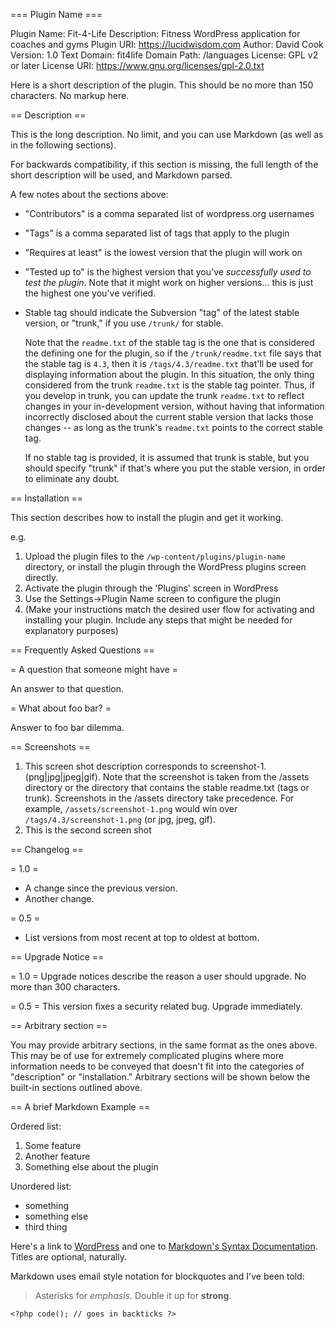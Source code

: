=== Plugin Name ===

Plugin Name:  Fit-4-Life
Description:  Fitness WordPress application for coaches and gyms
Plugin URI:   https://lucidwisdom.com
Author:       David Cook
Version:      1.0
Text Domain:  fit4life
Domain Path:  /languages
License:      GPL v2 or later
License URI:  https://www.gnu.org/licenses/gpl-2.0.txt

Here is a short description of the plugin.  This should be no more than 150 characters.  No markup here.

== Description ==

This is the long description.  No limit, and you can use Markdown (as well as in the following sections).

For backwards compatibility, if this section is missing, the full length of the short description will be used, and
Markdown parsed.

A few notes about the sections above:

*   "Contributors" is a comma separated list of wordpress.org usernames
*   "Tags" is a comma separated list of tags that apply to the plugin
*   "Requires at least" is the lowest version that the plugin will work on
*   "Tested up to" is the highest version that you've *successfully used to test the plugin*. Note that it might work on
higher versions... this is just the highest one you've verified.
*   Stable tag should indicate the Subversion "tag" of the latest stable version, or "trunk," if you use `/trunk/` for
stable.

    Note that the `readme.txt` of the stable tag is the one that is considered the defining one for the plugin, so
if the `/trunk/readme.txt` file says that the stable tag is `4.3`, then it is `/tags/4.3/readme.txt` that'll be used
for displaying information about the plugin.  In this situation, the only thing considered from the trunk `readme.txt`
is the stable tag pointer.  Thus, if you develop in trunk, you can update the trunk `readme.txt` to reflect changes in
your in-development version, without having that information incorrectly disclosed about the current stable version
that lacks those changes -- as long as the trunk's `readme.txt` points to the correct stable tag.

    If no stable tag is provided, it is assumed that trunk is stable, but you should specify "trunk" if that's where
you put the stable version, in order to eliminate any doubt.

== Installation ==

This section describes how to install the plugin and get it working.

e.g.

1. Upload the plugin files to the `/wp-content/plugins/plugin-name` directory, or install the plugin through the WordPress plugins screen directly.
1. Activate the plugin through the 'Plugins' screen in WordPress
1. Use the Settings->Plugin Name screen to configure the plugin
1. (Make your instructions match the desired user flow for activating and installing your plugin. Include any steps that might be needed for explanatory purposes)


== Frequently Asked Questions ==

= A question that someone might have =

An answer to that question.

= What about foo bar? =

Answer to foo bar dilemma.

== Screenshots ==

1. This screen shot description corresponds to screenshot-1.(png|jpg|jpeg|gif). Note that the screenshot is taken from
the /assets directory or the directory that contains the stable readme.txt (tags or trunk). Screenshots in the /assets
directory take precedence. For example, `/assets/screenshot-1.png` would win over `/tags/4.3/screenshot-1.png`
(or jpg, jpeg, gif).
2. This is the second screen shot

== Changelog ==

= 1.0 =
* A change since the previous version.
* Another change.

= 0.5 =
* List versions from most recent at top to oldest at bottom.

== Upgrade Notice ==

= 1.0 =
Upgrade notices describe the reason a user should upgrade.  No more than 300 characters.

= 0.5 =
This version fixes a security related bug.  Upgrade immediately.

== Arbitrary section ==

You may provide arbitrary sections, in the same format as the ones above.  This may be of use for extremely complicated
plugins where more information needs to be conveyed that doesn't fit into the categories of "description" or
"installation."  Arbitrary sections will be shown below the built-in sections outlined above.

== A brief Markdown Example ==

Ordered list:

1. Some feature
1. Another feature
1. Something else about the plugin

Unordered list:

* something
* something else
* third thing

Here's a link to [WordPress](http://wordpress.org/ "Your favorite software") and one to [Markdown's Syntax Documentation][markdown syntax].
Titles are optional, naturally.

[markdown syntax]: http://daringfireball.net/projects/markdown/syntax
            "Markdown is what the parser uses to process much of the readme file"

Markdown uses email style notation for blockquotes and I've been told:
> Asterisks for *emphasis*. Double it up  for **strong**.

`<?php code(); // goes in backticks ?>`



